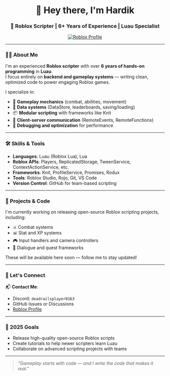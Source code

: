 <h1 align="center">👋 Hey there, I'm Hardik</h1>
<h3 align="center">🧠 Roblox Scripter | 6+ Years of Experience | Luau Specialist</h3>

<p align="center">
  <a href="https://www.roblox.com/users/5485892520/profile" target="_blank">
    <img src="https://img.shields.io/badge/Roblox-Profile-red?logo=roblox&style=flat-square" alt="Roblox Profile">
  </a>
</p>

---

### 🧑‍💻 About Me

I'm an experienced **Roblox scripter** with over **6 years of hands-on programming** in **Luau**.  
I focus entirely on **backend and gameplay systems** — writing clean, optimized code to power engaging Roblox games.

I specialize in:
- 🔧 **Gameplay mechanics** (combat, abilities, movement)
- 💾 **Data systems** (DataStore, leaderboards, saving/loading)
- 📦 **Modular scripting** with frameworks like Knit
- 🔄 **Client-server communication** (RemoteEvents, RemoteFunctions)
- 🧪 **Debugging and optimization** for performance

---

### 🛠️ Skills & Tools

- **Languages**: Luau (Roblox Lua), Lua  
- **Roblox APIs**: Players, ReplicatedStorage, TweenService, ContextActionService, etc.  
- **Frameworks**: Knit, ProfileService, Promises, Rodux  
- **Tools**: Roblox Studio, Rojo, Git, VS Code  
- **Version Control**: GitHub for team-based scripting

---

### 📌 Projects & Code

I'm currently working on releasing open-source Roblox scripting projects, including:
- ⚔️ Combat systems
- 📊 Stat and XP systems
- 🎮 Input handlers and camera controllers
- 💬 Dialogue and quest frameworks

These will be available here soon — follow me to stay updated!

---

### 🤝 Let's Connect

📬 **Contact Me**:  
- Discord: `deadrailsplayer0163`  
- GitHub Issues or Discussions  
- [Roblox Profile](https://www.roblox.com/users/5485892520/profile)

---

### 🌱 2025 Goals

- Release high-quality open-source Roblox scripts  
- Create tutorials to help newer scripters learn Luau  
- Collaborate on advanced scripting projects with teams

---

> *“Gameplay starts with code — and I write the code that makes it real.”*
